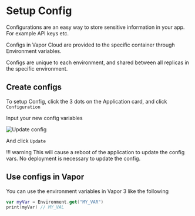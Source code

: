 # Setup Config

Configurations are an easy way to store sensitive information in your app. For example API keys etc.

Configs in Vapor Cloud are provided to the specific container through Environment variables.

Configs are unique to each environment, and shared between all replicas in the specific environment.

## Create configs

To setup Config, click the 3 dots on the Application card, and click `Configuration`

Input your new config variables

![Update config](https://user-images.githubusercontent.com/2535140/46725376-593d4a00-cc7c-11e8-8ef3-621f2afb9aad.png)

And click `Update`

!!! warning
    This will cause a reboot of the application to update the config vars. No deployment is necessary to update the config.

## Use configs in Vapor

You can use the environment variables in Vapor 3 like the following

```swift
var myVar = Environment.get("MY_VAR")
print(myVar) // MY_VAL
```
